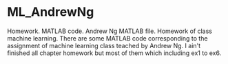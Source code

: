 # ML_AndrewNg
Homework. MATLAB code. Andrew Ng 
MATLAB file. 
Homework of class machine learning. 
There are some MATLAB code corresponding to the assignment of machine learning class teached by Andrew Ng. 
I ain't finished all chapter homework but most of them which including ex1 to ex6.
